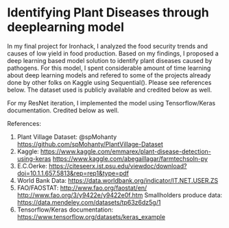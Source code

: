 # Identifying Plant Diseases through deeplearning model 

In my final project for Ironhack, I analyzed the food security trends and causes of low yield in food production. Based on my findings, I proposed a deep learning based model solution to identify plant diseases caused by pathogens. For this model, I spent considerable amount of time learning about deep learning models and refered to some of the projects already done by other folks on Kaggle using Sequential(). Please see references below. The dataset used is publicly available and credited below as well.

For my ResNet iteration, I implemented the model using Tensorflow/Keras documentation. Credited below as well.

References:
1. Plant Village Dataset: @spMohanty
https://github.com/spMohanty/PlantVillage-Dataset
2. Kaggle:
https://www.kaggle.com/emmarex/plant-disease-detection-using-keras
https://www.kaggle.com/abegaillagar/farmtechsoln-py
3. E.C.Oerke: https://citeseerx.ist.psu.edu/viewdoc/download?doi=10.1.1.657.5813&rep=rep1&type=pdf
4. World Bank Data:
https://data.worldbank.org/indicator/IT.NET.USER.ZS
5. FAO/FAOSTAT:
http://www.fao.org/faostat/en/
http://www.fao.org/3/y9422e/y9422e0f.htm
Smallholders produce data:
https://data.mendeley.com/datasets/tp63z6dz5g/1
7.  Tensorflow/Keras documentation:
https://www.tensorflow.org/datasets/keras_example


